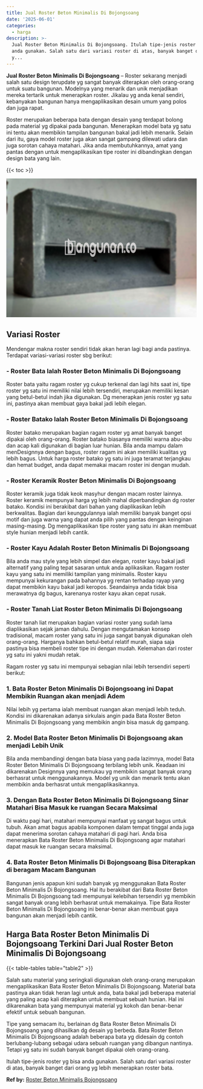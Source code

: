 ```yaml
---
title: Jual Roster Beton Minimalis Di Bojongsoang
date: '2025-06-01'
categories:
  - harga
description: >-
  Jual Roster Beton Minimalis Di Bojongsoang. Itulah tipe-jenis roster yg bisa
  anda gunakan. Salah satu dari variasi roster di atas, banyak banget dari orang
  y...
---
```


**Jual Roster Beton Minimalis Di Bojongsoang** – Roster sekarang menjadi salah satu design terupdate yg sangat banyak diterapkan oleh orang-orang untuk suatu bangunan. Modelnya yang menarik dan unik menjadikan mereka tertarik untuk menerapkan roster. Jikalau yg anda kenal sendiri, kebanyakan bangunan hanya mengaplikasikan desain umum yang polos dan juga rapat.

Roster merupakan beberapa bata dengan desain yang terdapat bolong pada material yg dipakai pada bangunan. Menerapkan model bata yg satu ini tentu akan membikin tampilan bangunan bakal jadi lebih menarik. Selain dari itu, gaya model roster juga akan sangat gampang dilewati udara dan juga sorotan cahaya matahari. Jika anda membutuhkannya, amat yang pantas dengan untuk mengaplikasikan tipe roster ini dibandingkan dengan design bata yang lain.

{{< toc >}}

![Jual Roster Beton Minimalis Di Bojongsoang](/images/bata-roster-minimalis-17.png)

## Variasi Roster

Mendengar makna roster sendiri tidak akan heran lagi bagi anda pastinya. Terdapat variasi-variasi roster sbg berikut:

### \- Roster Bata Ialah Roster Beton Minimalis Di Bojongsoang

Roster bata yaitu ragam roster yg cukup terkenal dan lagi hits saat ini, tipe roster yg satu ini memiliki nilai lebih tersendiri, merupakan memiliki kesan yang betul-betul indah jika digunakan. Dg menerapkan jenis roster yg satu ini, pastinya akan membuat gaya bakal jadi lebih elegan.

### \- Roster Batako Ialah Roster Beton Minimalis Di Bojongsoang

Roster batako merupakan bagian ragam roster yg amat banyak banget dipakai oleh orang-orang. Roster batako biasanya memiliki warna abu-abu dan acap kali digunakan di bagian luar hunian. Bila anda mampu dalam menDesignnya dengan bagus, roster ragam ini akan memiliki kualitas yg lebih bagus. Untuk harga roster batako yg satu ini juga teramat terjangkau dan hemat budget, anda dapat memakai macam roster ini dengan mudah.

### \- Roster Keramik Roster Beton Minimalis Di Bojongsoang

Roster keramik juga tidak keok masyhur dengan macam roster lainnya. Roster keramik mempunyai harga yg lebih mahal diperbandingkan dg roster batako. Kondisi ini berakibat dari bahan yang diaplikasikan lebih berkwalitas. Bagian dari keunggulannya ialah memiliki banyak banget opsi motif dan juga warna yang dapat anda pilih yang pantas dengan keinginan masing-masing. Dg mengaplikasikan tipe roster yang satu ini akan membuat style hunian menjadi lebih cantik.

### \- Roster Kayu Adalah Roster Beton Minimalis Di Bojongsoang

Bila anda mau style yang lebih simpel dan elegan, roster kayu bakal jadi alternatif yang paling tepat sasaran untuk anda aplikasikan. Ragam roster kayu yang satu ini memiliki tampilan yang minimalis. Roster kayu mempunyai kekurangan pada bahannya yg rentan terhadap rayap yang dapat membikin kayu bakal jadi keropos. Seandainya anda tidak bisa merawatnya dg bagus, karenanya roster kayu akan cepat rusak.

### \- Roster Tanah Liat Roster Beton Minimalis Di Bojongsoang

Roster tanah liat merupakan bagian variasi roster yang sudah lama diaplikasikan sejak jaman dahulu. Dengan mengutamakan konsep tradisional, macam roster yang satu ini juga sangat banyak digunakan oleh orang-orang. Harganya bahkan betul-betul relatif murah, siapa saja pastinya bisa membeli roster tipe ini dengan mudah. Kelemahan dari roster yg satu ini yakni mudah retak.

Ragam roster yg satu ini mempunyai sebagian nilai lebih tersendiri seperti berikut:

### 1\. Bata Roster Beton Minimalis Di Bojongsoang ini Dapat Membikin Ruangan akan menjadi Adem

Nilai lebih yg pertama ialah membuat ruangan akan menjadi lebih teduh. Kondisi ini dikarenakan adanya sirkulais angin pada Bata Roster Beton Minimalis Di Bojongsoang yang membikin angin bisa masuk dg gampang.

### 2\. Model Bata Roster Beton Minimalis Di Bojongsoang akan menjadi Lebih Unik

Bila anda membandingi dengan bata biasa yang pada lazimnya, model Bata Roster Beton Minimalis Di Bojongsoang terbilang lebih unik. Keadaan ini dikarenakan Designnya yang memukau yg membikin sangat banyak orang berhasrat untuk menggunakannya. Model yg unik dan menarik tentu akan membikin anda berhasrat untuk mengaplikasikannya.

### 3\. Dengan Bata Roster Beton Minimalis Di Bojongsoang Sinar Matahari Bisa Masuk ke ruangan Secara Maksimal

Di waktu pagi hari, matahari mempunyai manfaat yg sangat bagus untuk tubuh. Akan amat bagus apabila komponen dalam tempat tinggal anda juga dapat menerima sorotan cahaya matahari di pagi hari. Anda bisa menerapkan Bata Roster Beton Minimalis Di Bojongsoang agar matahari dapat masuk ke ruangan secara maksimal.

### 4\. Bata Roster Beton Minimalis Di Bojongsoang Bisa Diterapkan di beragam Macam Bangunan

Bangunan jenis apapun kini sudah banyak yg menggunakan Bata Roster Beton Minimalis Di Bojongsoang. Hal itu berakibat dari Bata Roster Beton Minimalis Di Bojongsoang tadi mempunyai kelebihan tersendiri yg membikin sangat banyak orang lebih berhasrat untuk memakainya. Tipe Bata Roster Beton Minimalis Di Bojongsoang ini benar-benar akan membuat gaya bangunan akan menjadi lebih cantik.

## Harga Bata Roster Beton Minimalis Di Bojongsoang Terkini Dari Jual Roster Beton Minimalis Di Bojongsoang

{{< table-tables table="table2" >}}

Salah satu material yang seringkali digunakan oleh orang-orang merupakan mengaplikasikan Bata Roster Beton Minimalis Di Bojongsoang. Material bata pastinya akan tidak heran lagi untuk anda, bata bakal jadi beberapa material yang paling acap kali diterapkan untuk membuat sebuah hunian. Hal ini dikarenakan bata yang mempunyai material yg kokoh dan benar-benar efektif untuk sebuah bangunan.

Tipe yang semacam itu, berlainan dg Bata Roster Beton Minimalis Di Bojongsoang yang dihasilkan dg desain yg berbeda. Bata Roster Beton Minimalis Di Bojongsoang adalah beberapa bata yg didesain dg contoh berlubang-lubang sebagai udara sebuah ruangan yang dibangun nantinya. Tetapi yg satu ini sudah banyak banget dipakai oleh orang-orang.

Itulah tipe-jenis roster yg bisa anda gunakan. Salah satu dari variasi roster di atas, banyak banget dari orang yg lebih menerapkan roster bata.

**Ref by:** [Roster Beton Minimalis Bojongsoang](https://id.wikipedia.org/wiki/Roster)
